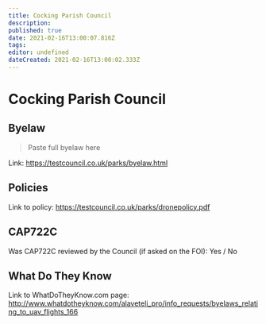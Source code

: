 ```yaml
---
title: Cocking Parish Council
description: 
published: true
date: 2021-02-16T13:00:07.816Z
tags: 
editor: undefined
dateCreated: 2021-02-16T13:00:02.333Z
---
```


# Cocking Parish Council


## Byelaw
> Paste full byelaw here

Link:
https://testcouncil.co.uk/parks/byelaw.html

## Policies
Link to policy:
https://testcouncil.co.uk/parks/dronepolicy.pdf

## CAP722C

Was CAP722C reviewed by the Council (if asked on the FOI): Yes / No

## What Do They Know

Link to WhatDoTheyKnow.com page:
http://www.whatdotheyknow.com/alaveteli_pro/info_requests/byelaws_relating_to_uav_flights_166

